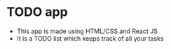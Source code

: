 # TODO app
 - This app is made using HTML/CSS and React JS
 - It is a TODO list which keeps track of all your tasks
